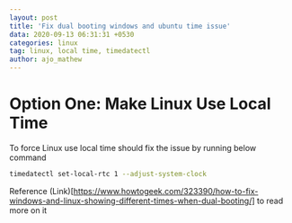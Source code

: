 ```yaml
---
layout: post
title: 'Fix dual booting windows and ubuntu time issue'
data: 2020-09-13 06:31:31 +0530
categories: linux
tag: linux, local time, timedatectl
author: ajo_mathew
---
```

# Option One: Make Linux Use Local Time

To force Linux use local time should fix the issue by running below command

```bash
timedatectl set-local-rtc 1 --adjust-system-clock
```

Reference (Link)[https://www.howtogeek.com/323390/how-to-fix-windows-and-linux-showing-different-times-when-dual-booting/] to read more on it
